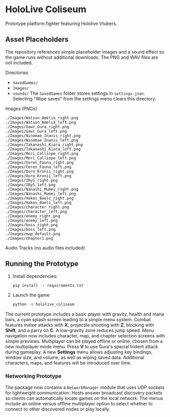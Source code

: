 # HoloLive Coliseum
Prototype platform fighter featuring Hololive Vtubers.


## Asset Placeholders
The repository references simple placeholder images and a sound effect so the game runs without additional downloads. The PNG and WAV files are not included.

Directories
- `SavedGames/`
- `Images/`
- `sounds/`
The `SavedGames` folder stores settings in `settings.json`. Selecting "Wipe
saves" from the settings menu clears this directory.

Images (PNGs)
```
./Images/Watson_Amelia_right.png
./Images/Watson_Amelia_left.png
./Images/Gawr_Gura_right.png
./Images/Gawr_Gura_left.png
./Images/Ninomae_Inanis_right.png
./Images/Ninomae_Inanis_left.png
./Images/Takanashi_Kiara_right.png
./Images/Takanashi_Kiara_left.png
./Images/Mori_Calliope_right.png
./Images/Mori_Calliope_left.png
./Images/Ceres_Fauna_right.png
./Images/Ceres_Fauna_left.png
./Images/Ouro_Kronii_right.png
./Images/Ouro_Kronii_left.png
./Images/IRyS_right.png
./Images/IRyS_left.png
./Images/Nanashi_Mumei_right.png
./Images/Nanashi_Mumei_left.png
./Images/Hakos_Baelz_right.png
./Images/Hakos_Baelz_left.png
./Images/character_right.png
./Images/character_left.png
./Images/enemy_right.png
./Images/enemy_left.png
./Images/boss_right.png
./Images/boss_left.png
./Images/map_default.png
./Images/chapter1.png
```

Audio Tracks
(no audio files included)

## Running the Prototype

1. Install dependencies:
   ```bash
   pip install -r requirements.txt
   ```
2. Launch the game:
   ```bash
   python -m hololive_coliseum
   ```

The current prototype includes a basic player with gravity, health and mana bars,
a cyan splash screen leading to a simple menu system. Combat features melee attacks
with **X**, projectile shooting with **Z**, blocking with **Shift**, and a parry on
**C**. A low-gravity zone reduces jump speed.
Menu navigation now includes character, map, and chapter selection screens with
simple previews. Multiplayer can be played offline or online, chosen from a new
multiplayer mode menu. Press **V** to use Gura's special trident attack during
gameplay. A new **Settings** menu allows adjusting key bindings, window size,
and volume, as well as wiping saved data.
Additional characters, maps, and features will be introduced over time.

### Networking Prototype
The package now contains a `NetworkManager` module that uses UDP sockets for
lightweight communication. Hosts answer broadcast discovery packets so clients
can automatically locate games on the local network. The menus include an
online versus offline multiplayer option to select whether to connect to other
discovered nodes or play locally.
